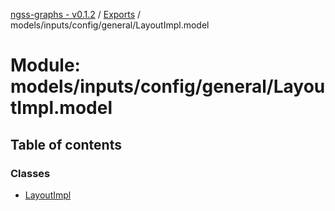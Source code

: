 [ngss-graphs - v0.1.2](../README.md) / [Exports](../modules.md) / models/inputs/config/general/LayoutImpl.model

# Module: models/inputs/config/general/LayoutImpl.model

## Table of contents

### Classes

- [LayoutImpl](../classes/models_inputs_config_general_layoutimpl_model.layoutimpl.md)
